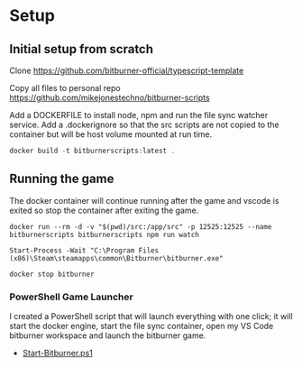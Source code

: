 # Setup 

## Initial setup from scratch

Clone https://github.com/bitburner-official/typescript-template

Copy all files to personal repo https://github.com/mikejonestechno/bitburner-scripts

Add a DOCKERFILE to install node, npm and run the file sync watcher service.
Add a .dockerignore so that the src scripts are not copied to the container but will be host volume mounted at run time.

``` powershell
docker build -t bitburnerscripts:latest .
```

## Running the game

The docker container will continue running after the game and vscode is exited so stop the container after exiting the game.

```
docker run --rm -d -v "$(pwd)/src:/app/src" -p 12525:12525 --name bitburnerscripts bitburnerscripts npm run watch

Start-Process -Wait "C:\Program Files (x86)\Steam\steamapps\common\Bitburner\bitburner.exe"

docker stop bitburner
```

### PowerShell Game Launcher

I created a PowerShell script that will launch everything with one click; it will start the docker engine, start the file sync container, open my VS Code bitburner workspace and launch the bitburner game. 

- [Start-Bitburner.ps1](Start-Bitburner.ps1)

